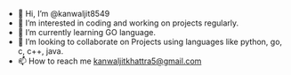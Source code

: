 - 👋 Hi, I’m @kanwaljit8549
- 👀 I’m interested in coding and working on projects regularly.
- 🌱 I’m currently learning GO language.
- 💞️ I’m looking to collaborate on Projects using languages like python, go, c, c++, java.
- 📫 How to reach me kanwaljitkhattra5@gmail.com
